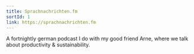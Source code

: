 ```yaml
---
title: Sprachnachrichten.fm
sortId: 1
link: https://sprachnachrichten.fm
---
```


A fortnightly german podcast I do with my good friend Arne, where we talk about productivity & sustainability.
